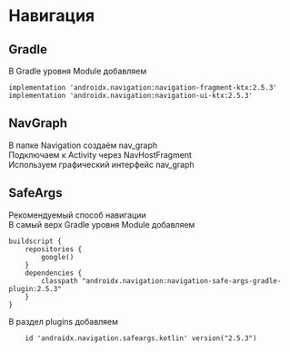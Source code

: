 # Навигация
## Gradle
В Gradle уровня Module добавляем
```
implementation 'androidx.navigation:navigation-fragment-ktx:2.5.3'
implementation 'androidx.navigation:navigation-ui-ktx:2.5.3'
```
## NavGraph
В папке Navigation создаём nav_graph   
Подключаем к Activity через NavHostFragment   
Используем графический интерфейс nav_graph
## SafeArgs
Рекомендуемый способ навигации   
В самый верх Gradle уровня Module добавляем
```
buildscript {
    repositories {
        google()
    }
    dependencies {
        classpath "androidx.navigation:navigation-safe-args-gradle-plugin:2.5.3"
    }
}
```
В раздел plugins добавляем
```
    id 'androidx.navigation.safeargs.kotlin' version("2.5.3")
```
